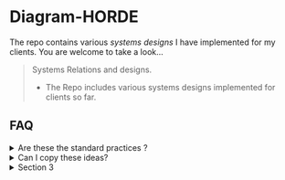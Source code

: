 # Diagram-HORDE

The repo contains various *systems designs* I have implemented for my clients. You are welcome to take a look...

> Systems Relations and designs.
> 
>  - The Repo includes various systems designs implemented for clients so far.



## FAQ

<details>
  <summary>Are these the standard practices ?</summary>
  
  ## These are the most minimal safe practices. 
  
  - Make sure to do extra research on *security* measures to prevent *vulnerabilities*
  
</details>

<details>
  <summary>Can I copy these ideas?</summary>
  
  ## Sure, why not!!
  
  Welcome
  
</details>

<details>
  <summary>Section 3</summary>
  
  ## Section 3 Content
  
  Some markdown content for section 3.
  
</details>
